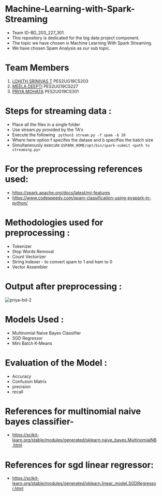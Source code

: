 # Machine-Learning-with-Spark-Streaming
- Team ID-BD_203_227_301.
- This repository is dedicated for the big data project component.
- The topic we have chosen is Machine Learning With Spark Streaming.
- We have chosen Spam Analysis as our sub topic.

# Team Members

1) [LOHITH SRINIVAS T](https://github.com/lohith261201) PES2UG19CS203 
2) [MEELA DEEPTI](https://github.com/Priya2410) PES2UG19CS227
3) [PRIYA MOHATA](https://github.com/deeptimeela) PES2UG19CS301 


# Steps for streaming data :
- Place all the files in a single folder 
- Use stream.py provided by the TA's 
- Execute the following ``` python3 stream.py -f spam -b 20```
- Where here option f specifes the datase and b specifies the batch size
- Simultaneously execute ```$SPARK_HOME/opt/bin/spark-submit <path to streaming.py>```

# For the preprocessing references used: 
-  https://spark.apache.org/docs/latest/ml-features
-  https://www.codespeedy.com/spam-classification-using-pyspark-in-python/

# Methodologies used for preprocessing :
- Tokenizer
- Stop Words Removal
- Count Vectorizer
- String Indexer - to convert spam to 1 and ham to 0
- Vector Assembler

# Output after preprocessing : 
![priya-bd-2](https://user-images.githubusercontent.com/56394628/144718670-49e91e19-b757-4be1-b550-83362f80145b.png)

# Models Used :
- Multinomial Naive Bayes Classifier
- SGD Regressor
- Mini Batch K-Means


# Evaluation of the Model :
- Accuracy
- Confusion Matrix 
- precision
- recall

# References for multinomial naive bayes classifier-
- https://scikit-learn.org/stable/modules/generated/sklearn.naive_bayes.MultinomialNB.html

# References for sgd linear regressor:
- https://scikit-learn.org/stable/modules/generated/sklearn.linear_model.SGDRegressor.html




